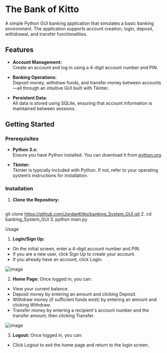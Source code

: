 # The Bank of Kitto

A simple Python GUI banking application that simulates a basic banking environment. The application supports account creation, login, deposit, withdrawal, and transfer functionalities.

## Features

- **Account Management:**  
  Create an account and log in using a 4-digit account number and PIN.
  
- **Banking Operations:**  
  Deposit money, withdraw funds, and transfer money between accounts—all through an intuitive GUI built with Tkinter.

- **Persistent Data:**  
  All data is stored using SQLite, ensuring that account information is maintained between sessions.

## Getting Started

### Prerequisites

- **Python 3.x:**  
  Ensure you have Python installed. You can download it from [python.org](https://www.python.org/downloads/).

- **Tkinter:**  
  Tkinter is typically included with Python. If not, refer to your operating system’s instructions for installation.

### Installation

1. **Clone the Repository:**
   ```bash
  git clone https://github.com/JordanKitto/banking_System_GUI.git
2. cd banking_System_GUI
3. python main.py


Usage
1. **Login/Sign Up:**
  - On the initial screen, enter a 4-digit account number and PIN.
  - If you are a new user, click Sign Up to create your account.
  - If you already have an account, click Login.

![image](https://github.com/user-attachments/assets/0fa3ffc9-e14d-4a05-8564-418ddb0bdc9d)



2. **Home Page:**
Once logged in, you can:
- View your current balance.
- Deposit money by entering an amount and clicking Deposit.
- Withdraw money (if sufficient funds exist) by entering an amount and clicking Withdraw.
- Transfer money by entering a recipient's account number and the transfer amount, then clicking Transfer.
  
![image](https://github.com/user-attachments/assets/d75bb367-4847-4541-8866-bbc064c02464)


3. **Logout:**
Once logged in, you can:
- Click Logout to exit the home page and return to the login screen.
      

